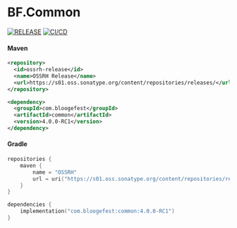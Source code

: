 # BF.Common

[![RELEASE](https://img.shields.io/github/v/release/Bloogefest/BF.Common?style=for-the-badge)](https://github.com/Bloogefest/BF.Common/releases/latest)
[![CI/CD](https://img.shields.io/github/actions/workflow/status/Bloogefest/BF.Common/master.yml?label=CI%2FCD&style=for-the-badge)](https://github.com/Bloogefest/BF.Common/actions/workflows/master.yml)

#### Maven

```xml
<repository>
  <id>ossrh-release</id>
  <name>OSSRH Release</name>
  <url>https://s01.oss.sonatype.org/content/repositories/releases/</url>
</repository>
```

```xml
<dependency>
  <groupId>com.bloogefest</groupId>
  <artifactId>common</artifactId>
  <version>4.0.0-RC1</version>
</dependency>
```

#### Gradle

```kotlin
repositories {
    maven {
        name = "OSSRH"
        url = uri("https://s01.oss.sonatype.org/content/repositories/releases/")
    }
}
```

```kotlin
dependencies {
    implementation("com.bloogefest:common:4.0.0-RC1")
}
```